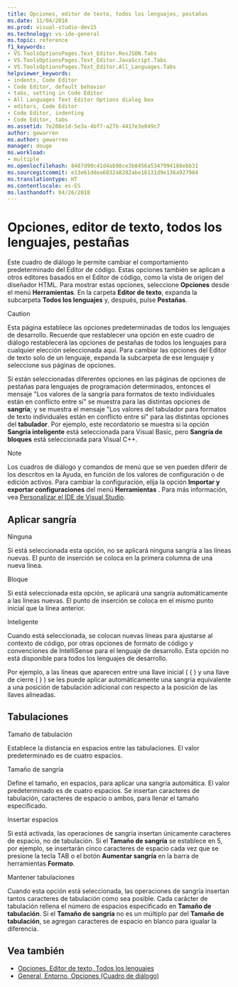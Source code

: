 ```yaml
---
title: Opciones, editor de texto, todos los lenguajes, pestañas
ms.date: 11/04/2016
ms.prod: visual-studio-dev15
ms.technology: vs-ide-general
ms.topic: reference
f1_keywords:
- VS.ToolsOptionsPages.Text_Editor.ResJSON.Tabs
- VS.ToolsOptionsPages.Text_Editor.JavaScript.Tabs
- VS.ToolsOptionsPages.Text_Editor.All_Languages.Tabs
helpviewer_keywords:
- indents, Code Editor
- Code Editor, default behavior
- tabs, setting in Code Editor
- All Languages Text Editor Options dialog box
- editors, Code Editor
- Code Editor, indenting
- Code Editor, tabs
ms.assetid: 7e208e1d-5e3a-4bf7-a27b-4417e3e049c7
author: gewarren
ms.author: gewarren
manager: douge
ms.workload:
- multiple
ms.openlocfilehash: 8487d90c41d4ab98ce3b8456a5347994188ebb31
ms.sourcegitcommit: e13e61ddea6032a8282abe16131d9e136a927984
ms.translationtype: HT
ms.contentlocale: es-ES
ms.lasthandoff: 04/26/2018
---
```

# <a name="options-text-editor-all-languages-tabs"></a>Opciones, editor de texto, todos los lenguajes, pestañas
Este cuadro de diálogo le permite cambiar el comportamiento predeterminado del Editor de código. Estas opciones también se aplican a otros editores basados en el Editor de código, como la vista de origen del diseñador HTML. Para mostrar estas opciones, seleccione **Opciones** desde el menú **Herramientas**. En la carpeta **Editor de texto**, expanda la subcarpeta **Todos los lenguajes** y, después, pulse **Pestañas**.

> [!CAUTION]
> Esta página establece las opciones predeterminadas de todos los lenguajes de desarrollo. Recuerde que restablecer una opción en este cuadro de diálogo restablecerá las opciones de pestañas de todos los lenguajes para cualquier elección seleccionada aquí. Para cambiar las opciones del Editor de texto solo de un lenguaje, expanda la subcarpeta de ese lenguaje y seleccione sus páginas de opciones.


 Si están seleccionadas diferentes opciones en las páginas de opciones de pestañas para lenguajes de programación determinados, entonces el mensaje "Los valores de la sangría para formatos de texto individuales están en conflicto entre sí" se muestra para las distintas opciones de **sangría**; y se muestra el mensaje "Los valores del tabulador para formatos de texto individuales están en conflicto entre sí" para las distintas opciones del **tabulador**. Por ejemplo, este recordatorio se muestra si la opción **Sangría inteligente** está seleccionada para Visual Basic, pero **Sangría de bloques** está seleccionada para Visual C++.

> [!NOTE]
> Los cuadros de diálogo y comandos de menú que se ven pueden diferir de los descritos en la Ayuda, en función de los valores de configuración o de edición activos. Para cambiar la configuración, elija la opción **Importar y exportar configuraciones** del menú **Herramientas** . Para más información, vea [Personalizar el IDE de Visual Studio](../../ide/personalizing-the-visual-studio-ide.md).


## <a name="indenting"></a>Aplicar sangría
 Ninguna

 Si está seleccionada esta opción, no se aplicará ninguna sangría a las líneas nuevas. El punto de inserción se coloca en la primera columna de una nueva línea.

 Bloque

 Si está seleccionada esta opción, se aplicará una sangría automáticamente a las líneas nuevas. El punto de inserción se coloca en el mismo punto inicial que la línea anterior.

 Inteligente

 Cuando está seleccionada, se colocan nuevas líneas para ajustarse al contexto de código, por otras opciones de formato de código y convenciones de IntelliSense para el lenguaje de desarrollo. Esta opción no está disponible para todos los lenguajes de desarrollo.

 Por ejemplo, a las líneas que aparecen entre una llave inicial ( { ) y una llave de cierre ( } ) se les puede aplicar automáticamente una sangría equivalente a una posición de tabulación adicional con respecto a la posición de las llaves alineadas.

## <a name="tabs"></a>Tabulaciones
 Tamaño de tabulación

 Establece la distancia en espacios entre las tabulaciones. El valor predeterminado es de cuatro espacios.

 Tamaño de sangría

 Define el tamaño, en espacios, para aplicar una sangría automática. El valor predeterminado es de cuatro espacios. Se insertan caracteres de tabulación, caracteres de espacio o ambos, para llenar el tamaño especificado.

 Insertar espacios

 Si está activada, las operaciones de sangría insertan únicamente caracteres de espacio, no de tabulación. Si el **Tamaño de sangría** se establece en 5, por ejemplo, se insertarán cinco caracteres de espacio cada vez que se presione la tecla TAB o el botón **Aumentar sangría** en la barra de herramientas **Formato**.

 Mantener tabulaciones

 Cuando esta opción está seleccionada, las operaciones de sangría insertan tantos caracteres de tabulación como sea posible. Cada carácter de tabulación rellena el número de espacios especificado en **Tamaño de tabulación**. Si el **Tamaño de sangría** no es un múltiplo par del **Tamaño de tabulación**, se agregan caracteres de espacio en blanco para igualar la diferencia.

## <a name="see-also"></a>Vea también

- [Opciones, Editor de texto, Todos los lenguajes](../../ide/reference/options-text-editor-all-languages.md)
- [General, Entorno, Opciones (Cuadro de diálogo)](../../ide/reference/general-environment-options-dialog-box.md)